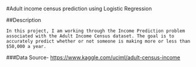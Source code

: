 #Adult income census prediction using Logistic Regression

##Description

    In this project, I am working through the Income Prediction problem associated with the Adult Income Census dataset. The goal is to accurately predict whether or not someone is making more or less than $50,000 a year.
###Data Source- https://www.kaggle.com/uciml/adult-census-income



    


